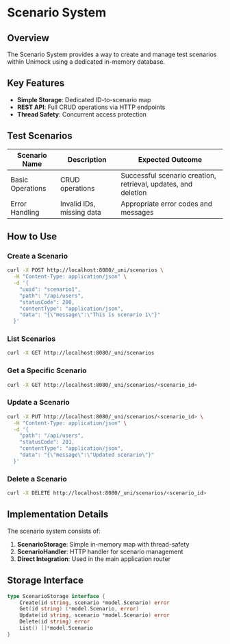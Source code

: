 # Scenario System

## Overview

The Scenario System provides a way to create and manage test scenarios within Unimock using a dedicated in-memory database.

## Key Features

- **Simple Storage**: Dedicated ID-to-scenario map
- **REST API**: Full CRUD operations via HTTP endpoints
- **Thread Safety**: Concurrent access protection

## Test Scenarios

| Scenario Name | Description | Expected Outcome |
|---------------|-------------|-----------------|
| Basic Operations | CRUD operations | Successful scenario creation, retrieval, updates, and deletion |
| Error Handling | Invalid IDs, missing data | Appropriate error codes and messages |

## How to Use

### Create a Scenario

```bash
curl -X POST http://localhost:8080/_uni/scenarios \
  -H "Content-Type: application/json" \
  -d '{
    "uuid": "scenario1",
    "path": "/api/users",
    "statusCode": 200,
    "contentType": "application/json",
    "data": "{\"message\":\"This is scenario 1\"}"
  }'
```

### List Scenarios

```bash
curl -X GET http://localhost:8080/_uni/scenarios
```

### Get a Specific Scenario

```bash
curl -X GET http://localhost:8080/_uni/scenarios/<scenario_id>
```

### Update a Scenario

```bash
curl -X PUT http://localhost:8080/_uni/scenarios/<scenario_id> \
  -H "Content-Type: application/json" \
  -d '{
    "path": "/api/users",
    "statusCode": 201,
    "contentType": "application/json",
    "data": "{\"message\":\"Updated scenario\"}"
  }'
```

### Delete a Scenario

```bash
curl -X DELETE http://localhost:8080/_uni/scenarios/<scenario_id>
```

## Implementation Details

The scenario system consists of:

1. **ScenarioStorage**: Simple in-memory map with thread-safety
2. **ScenarioHandler**: HTTP handler for scenario management
3. **Direct Integration**: Used in the main application router

## Storage Interface

```go
type ScenarioStorage interface {
	Create(id string, scenario *model.Scenario) error
	Get(id string) (*model.Scenario, error)
	Update(id string, scenario *model.Scenario) error
	Delete(id string) error
	List() []*model.Scenario
}
``` 
